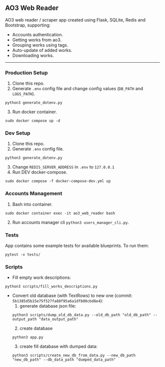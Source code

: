 ## AO3 Web Reader

AO3 web reader / scraper app created using Flask, SQLite, Redis and Bootstrap, supporting:
- Accounts authentication.
- Getting works from ao3.
- Grouping works using tags.
- Auto-update of added works.
- Downloading works.

---

### Production Setup
1. Clone this repo.
2. Generate `.env` config file and change config values (`DB_PATH` and `LOGS_PATH`).
```
python3 generate_dotenv.py
```
3. Run docker container.
```
sudo docker compose up -d
```

### Dev Setup
1. Clone this repo.
2. Generate `.env` config file.
```
python3 generate_dotenv.py
```
3. Change `REDIS_SERVER_ADDRESS` in `.env` to `127.0.0.1`
4. Run DEV docker-compose.
```
sudo docker compose -f docker-compose-dev.yml up
```

### Accounts Management
1. Bash into container.
```
sudo docker container exec -it ao3_web_reader bash
```
2. Run accounts manager cli `python3 users_manager_cli.py`.


### Tests
App contains some example tests for available blueprints. To run them:
```
pytest -v tests/
```


### Scripts
- Fill empty work descriptions:
```
python3 scripts/fill_works_descriptions.py
```

- Convert old database (with TextRows) to new one (commit: `5b1385d5b15e75f527fa88f95a6a1dfb00cbd8e4`):
  1. generate database json file:
    ```
    python3 scripts/dump_old_db_data.py --old_db_path "old_db_path" --output_path "data_output_path"
    ```
  2. create database
    ```
    python3 app.py
    ```
  3. create fill database with dumped data:
    ```
    python3 scripts/create_new_db_from_data.py --new_db_path "new_db_path" --db_data_path "dumped_data_path"
    ```
